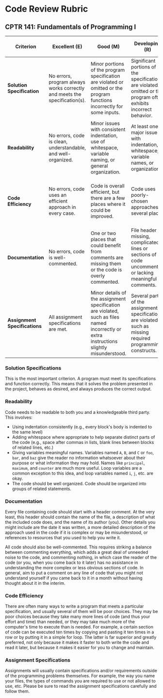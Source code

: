 # Code Review Rubric
## CPTR 141: Fundamentals of Programming I

| Criterion | Excellent (E) | Good (M) | Developing (R) | Not Assessable (N) |
|---|---|---|---|---|
| **Solution Specification** | No errors, program always works correctly and meets the specification(s). | Minor portions of the program specification are violated or omitted or the program functions incorrectly for some inputs. | Significant portions of the specification are violated or omitted or the program often exhibits incorrect behavior. | Program only functions correctly in very limited cases or not at all. |
| **Readability** | No errors, code is clean, understandable, and well-organized. | Minor issues with consistent indentation, use of whitespace, variable naming, or general organization. | At least one major issue with indentation, whitespace, variable names, or organization. | Major problems with three or four of the readability subcategories. |
| **Code Efficiency** | No errors, code uses an efficient approach in every case. | Code is overall efficient, but there are a few places where it could be improved. | Code uses poorly-chosen approaches in several place. | Many things in the code could have been accomplished in an easier, faster, or otherwise better fashion. |
| **Documentation** | No errors, code is well-commented. | One or two places that could benefit from comments are missing them or the code is overly commented. | File header missing, complicated lines or sections of code uncommented or lacking meaningful comments. | No file header or comments present. |
| **Assignment Specifications** | All assignment specifications are met. | Minor details of the assignment specification are violated, such as files named incorrectly or extra instructions slightly misunderstood. | Several parts of the assignment specification are violated, such as missing required programming constructs. | Significant portions of the specification are violated, such as extra instructions ignored or entirely misunderstood. |

### Solution Specifications

This is the most important criterion. A program must meet its specifications and function correctly. This means that it solves the problem presented in the project, behaves as desired, and always produces the correct output.

### Readability
Code needs to be readable to both you and a knowledgeable third party. This involves:

* Using indentation consistently (e.g., every block's body is indented to the same level)
* Adding whitespace where appropriate to help separate distinct parts of the code (e.g., space after commas in lists, blank lines between blocks of related lines, etc.)
* Giving variables meaningful names. Variables named `A`, `B`, and `C` or `foo`, `bar`, and `baz` give the reader no information whatsoever about their purpose or what information they may hold. Names like `principal`, `maximum`, and `counter` are much more useful. Loop variables are a common exception to this idea, and loop variables named `i`, `j`, etc. are okay.
* The code should be well organized. Code should be organized into groups of related statements.


### Documentation

Every file containing code should start with a header comment. At the very least, this header should contain the name of the file, a description of what the included code does, and the name of its author (you). Other details you might include are the date it was written, a more detailed description of the approach used in the code if it is complex or may be misunderstood, or references to resources that you used to help you write it.

All code should also be well-commented. This requires striking a balance between commenting everything, which adds a great deal of unneeded noise to the code, and commenting nothing, in which case the reader of the code (or you, when you come back to it later) has no assistance in understanding the more complex or less obvious sections of code. In general, aim to put a comment on any line of code that you might not understand yourself if you came back to it in a month without having thought about it in the interim.

### Code Efficiency
There are often many ways to write a program that meets a particular specification, and usually several of them will be poor choices. They may be poor choices because they take many more lines of code (and thus your effort and time) than needed, or they may take much more of the computer's time to execute than is needed. For example, a certain section of code can be executed ten times by copying and pasting it ten times in a row or by putting it in a simple for loop. The latter is far superior and greatly preferred, not only because it makes it faster to both write the code and read it later, but because it makes it easier for you to change and maintain.

### Assignment Specifications

Assignments will usually contain specifications and/or requirements outside of the programming problems themselves. For example, the way you name your files, the types of commands you are required to use or not allowed to use, etc.  Please be sure to read the assignment specifications carefully and follow them.